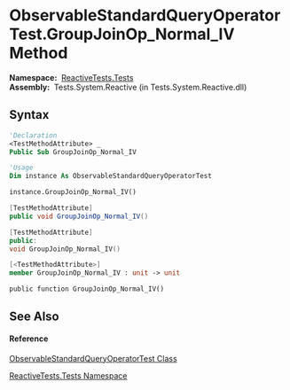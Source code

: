 # ObservableStandardQueryOperatorTest.GroupJoinOp\_Normal\_IV Method

**Namespace:**  [ReactiveTests.Tests](ReactiveTests.Tests\ReactiveTests.Tests.md)  
**Assembly:**  Tests.System.Reactive (in Tests.System.Reactive.dll)

## Syntax

```vb
'Declaration
<TestMethodAttribute> _
Public Sub GroupJoinOp_Normal_IV
```

```vb
'Usage
Dim instance As ObservableStandardQueryOperatorTest

instance.GroupJoinOp_Normal_IV()
```

```csharp
[TestMethodAttribute]
public void GroupJoinOp_Normal_IV()
```

```c++
[TestMethodAttribute]
public:
void GroupJoinOp_Normal_IV()
```

```fsharp
[<TestMethodAttribute>]
member GroupJoinOp_Normal_IV : unit -> unit 
```

```jscript
public function GroupJoinOp_Normal_IV()
```

## See Also

#### Reference

[ObservableStandardQueryOperatorTest Class](ObservableStandardQueryOperatorTest\ObservableStandardQueryOperatorTest.md)

[ReactiveTests.Tests Namespace](ReactiveTests.Tests\ReactiveTests.Tests.md)




